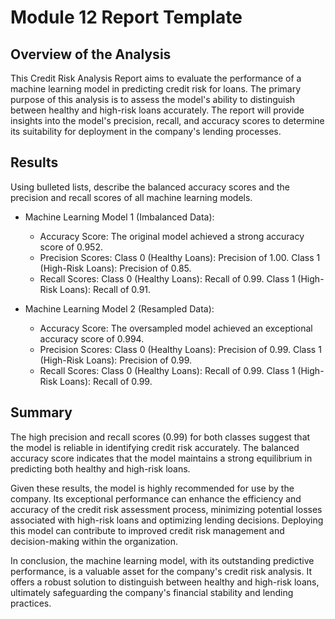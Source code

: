 # Module 12 Report Template

## Overview of the Analysis

This Credit Risk Analysis Report aims to evaluate the performance of a machine learning model in predicting credit risk for loans. The primary purpose of this analysis is to assess the model's ability to distinguish between healthy and high-risk loans accurately. The report will provide insights into the model's precision, recall, and accuracy scores to determine its suitability for deployment in the company's lending processes.


## Results

Using bulleted lists, describe the balanced accuracy scores and the precision and recall scores of all machine learning models.

* Machine Learning Model 1 (Imbalanced Data):
    * Accuracy Score: The original model achieved a strong accuracy score of 0.952.
    * Precision Scores:
        Class 0 (Healthy Loans): Precision of 1.00.
        Class 1 (High-Risk Loans): Precision of 0.85.
    * Recall Scores:
        Class 0 (Healthy Loans): Recall of 0.99.
        Class 1 (High-Risk Loans): Recall of 0.91.

* Machine Learning Model 2 (Resampled Data):
    * Accuracy Score: The oversampled model achieved an exceptional accuracy score of 0.994.
    * Precision Scores:
        Class 0 (Healthy Loans): Precision of 0.99.
        Class 1 (High-Risk Loans): Precision of 0.99.
    * Recall Scores:
        Class 0 (Healthy Loans): Recall of 0.99.
        Class 1 (High-Risk Loans): Recall of 0.99.
  

## Summary

The high precision and recall scores (0.99) for both classes suggest that the model is reliable in identifying credit risk accurately. The balanced accuracy score indicates that the model maintains a strong equilibrium in predicting both healthy and high-risk loans.

Given these results, the model is highly recommended for use by the company. Its exceptional performance can enhance the efficiency and accuracy of the credit risk assessment process, minimizing potential losses associated with high-risk loans and optimizing lending decisions. Deploying this model can contribute to improved credit risk management and decision-making within the organization.

In conclusion, the machine learning model, with its outstanding predictive performance, is a valuable asset for the company's credit risk analysis. It offers a robust solution to distinguish between healthy and high-risk loans, ultimately safeguarding the company's financial stability and lending practices.